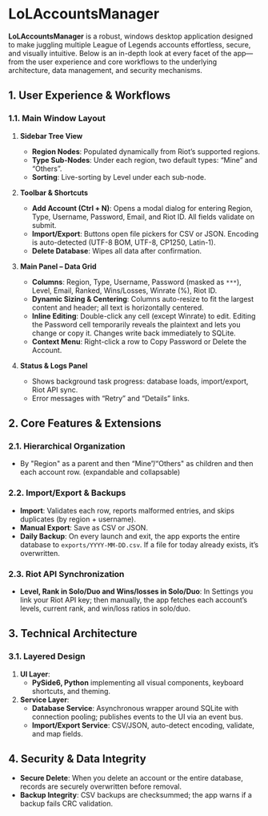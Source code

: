 # LoLAccountsManager
**LoLAccountsManager** is a robust, windows desktop application designed to make juggling multiple League of Legends accounts effortless, secure, and visually intuitive. Below is an in-depth look at every facet of the app—from the user experience and core workflows to the underlying architecture, data management, and security mechanisms.

## 1. User Experience & Workflows
### 1.1. Main Window Layout
1. **Sidebar Tree View**
   * **Region Nodes**: Populated dynamically from Riot’s supported regions.
   * **Type Sub-Nodes**: Under each region, two default types: “Mine” and “Others”.
   * **Sorting**: Live-sorting by Level under each sub-node.

2. **Toolbar & Shortcuts**
   * **Add Account (Ctrl + N)**: Opens a modal dialog for entering Region, Type, Username, Password, Email, and Riot ID. All fields validate on submit.
   * **Import/Export**: Buttons open file pickers for CSV or JSON. Encoding is auto-detected (UTF-8 BOM, UTF-8, CP1250, Latin-1).
   * **Delete Database**: Wipes all data after confirmation.

3. **Main Panel – Data Grid**
   * **Columns**: Region, Type, Username, Password (masked as `***`), Level, Email, Ranked, Wins/Losses, Winrate (%), Riot ID.
   * **Dynamic Sizing & Centering**: Columns auto-resize to fit the largest content and header; all text is horizontally centered.
   * **Inline Editing**: Double-click any cell (except Winrate) to edit. Editing the Password cell temporarily reveals the plaintext and lets you change or copy it. Changes write back immediately to SQLite.
   * **Context Menu**: Right-click a row to Copy Password or Delete the Account.

4. **Status & Logs Panel**
   * Shows background task progress: database loads, import/export, Riot API sync.
   * Error messages with “Retry” and “Details” links.

## 2. Core Features & Extensions
### 2.1. Hierarchical Organization
* By "Region" as a parent and then “Mine”/“Others" as children and then each account row. (expandable and collapsable)

### 2.2. Import/Export & Backups
* **Import**: Validates each row, reports malformed entries, and skips duplicates (by region + username).
* **Manual Export**: Save as CSV or JSON.
* **Daily Backup**: On every launch and exit, the app exports the entire database to `exports/YYYY-MM-DD.csv`. If a file for today already exists, it’s overwritten.

### 2.3. Riot API Synchronization
* **Level, Rank in Solo/Duo and Wins/losses in Solo/Duo**: In Settings you link your Riot API key; then manually, the app fetches each account’s levels, current rank, and win/loss ratios in solo/duo.

## 3. Technical Architecture
### 3.1. Layered Design
1. **UI Layer**:
   * **PySide6, Python** implementing all visual components, keyboard shortcuts, and theming.
2. **Service Layer**:
   * **Database Service**: Asynchronous wrapper around SQLite with connection pooling; publishes events to the UI via an event bus.
   * **Import/Export Service**: CSV/JSON, auto-detect encoding, validate, and map fields.

## 4. Security & Data Integrity
* **Secure Delete**: When you delete an account or the entire database, records are securely overwritten before removal.
* **Backup Integrity**: CSV backups are checksummed; the app warns if a backup fails CRC validation.